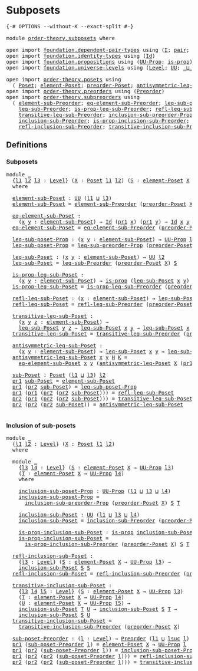 # Subposets

<pre class="Agda"><a id="22" class="Symbol">{-#</a> <a id="26" class="Keyword">OPTIONS</a> <a id="34" class="Pragma">--without-K</a> <a id="46" class="Pragma">--exact-split</a> <a id="60" class="Symbol">#-}</a>

<a id="65" class="Keyword">module</a> <a id="72" href="order-theory.subposets.html" class="Module">order-theory.subposets</a> <a id="95" class="Keyword">where</a>

<a id="102" class="Keyword">open</a> <a id="107" class="Keyword">import</a> <a id="114" href="foundation.dependent-pair-types.html" class="Module">foundation.dependent-pair-types</a> <a id="146" class="Keyword">using</a> <a id="152" class="Symbol">(</a><a id="153" href="foundation-core.dependent-pair-types.html#502" class="Record">Σ</a><a id="154" class="Symbol">;</a> <a id="156" href="foundation-core.dependent-pair-types.html#575" class="InductiveConstructor">pair</a><a id="160" class="Symbol">;</a> <a id="162" href="foundation-core.dependent-pair-types.html#592" class="Field">pr1</a><a id="165" class="Symbol">;</a> <a id="167" href="foundation-core.dependent-pair-types.html#604" class="Field">pr2</a><a id="170" class="Symbol">)</a>
<a id="172" class="Keyword">open</a> <a id="177" class="Keyword">import</a> <a id="184" href="foundation.identity-types.html" class="Module">foundation.identity-types</a> <a id="210" class="Keyword">using</a> <a id="216" class="Symbol">(</a><a id="217" href="foundation-core.identity-types.html#641" class="Datatype">Id</a><a id="219" class="Symbol">)</a>
<a id="221" class="Keyword">open</a> <a id="226" class="Keyword">import</a> <a id="233" href="foundation.propositions.html" class="Module">foundation.propositions</a> <a id="257" class="Keyword">using</a> <a id="263" class="Symbol">(</a><a id="264" href="foundation-core.propositions.html#1380" class="Function">UU-Prop</a><a id="271" class="Symbol">;</a> <a id="273" href="foundation-core.propositions.html#1295" class="Function">is-prop</a><a id="280" class="Symbol">)</a>
<a id="282" class="Keyword">open</a> <a id="287" class="Keyword">import</a> <a id="294" href="foundation.universe-levels.html" class="Module">foundation.universe-levels</a> <a id="321" class="Keyword">using</a> <a id="327" class="Symbol">(</a><a id="328" href="Agda.Primitive.html#597" class="Postulate">Level</a><a id="333" class="Symbol">;</a> <a id="335" href="foundation-core.universe-levels.html#222" class="Primitive">UU</a><a id="337" class="Symbol">;</a> <a id="339" href="Agda.Primitive.html#810" class="Primitive Operator">_⊔_</a><a id="342" class="Symbol">;</a> <a id="344" href="Agda.Primitive.html#780" class="Primitive">lsuc</a><a id="348" class="Symbol">)</a>

<a id="351" class="Keyword">open</a> <a id="356" class="Keyword">import</a> <a id="363" href="order-theory.posets.html" class="Module">order-theory.posets</a> <a id="383" class="Keyword">using</a>
  <a id="391" class="Symbol">(</a> <a id="393" href="order-theory.posets.html#731" class="Function">Poset</a><a id="398" class="Symbol">;</a> <a id="400" href="order-theory.posets.html#1145" class="Function">element-Poset</a><a id="413" class="Symbol">;</a> <a id="415" href="order-theory.posets.html#1761" class="Function">preorder-Poset</a><a id="429" class="Symbol">;</a> <a id="431" href="order-theory.posets.html#1983" class="Function">antisymmetric-leq-Poset</a><a id="454" class="Symbol">)</a>
<a id="456" class="Keyword">open</a> <a id="461" class="Keyword">import</a> <a id="468" href="order-theory.preorders.html" class="Module">order-theory.preorders</a> <a id="491" class="Keyword">using</a> <a id="497" class="Symbol">(</a><a id="498" href="order-theory.preorders.html#531" class="Function">Preorder</a><a id="506" class="Symbol">)</a>
<a id="508" class="Keyword">open</a> <a id="513" class="Keyword">import</a> <a id="520" href="order-theory.subpreorders.html" class="Module">order-theory.subpreorders</a> <a id="546" class="Keyword">using</a>
  <a id="554" class="Symbol">(</a> <a id="556" href="order-theory.subpreorders.html#808" class="Function">element-sub-Preorder</a><a id="576" class="Symbol">;</a> <a id="578" href="order-theory.subpreorders.html#887" class="Function">eq-element-sub-Preorder</a><a id="601" class="Symbol">;</a> <a id="603" href="order-theory.subpreorders.html#1024" class="Function">leq-sub-preorder-Prop</a><a id="624" class="Symbol">;</a>
    <a id="630" href="order-theory.subpreorders.html#1159" class="Function">leq-sub-Preorder</a><a id="646" class="Symbol">;</a> <a id="648" href="order-theory.subpreorders.html#1281" class="Function">is-prop-leq-sub-Preorder</a><a id="672" class="Symbol">;</a> <a id="674" href="order-theory.subpreorders.html#1460" class="Function">refl-leq-sub-Preorder</a><a id="695" class="Symbol">;</a>
    <a id="701" href="order-theory.subpreorders.html#1593" class="Function">transitive-leq-sub-Preorder</a><a id="728" class="Symbol">;</a> <a id="730" href="order-theory.subpreorders.html#2302" class="Function">inclusion-sub-preorder-Prop</a><a id="757" class="Symbol">;</a>
    <a id="763" href="order-theory.subpreorders.html#2457" class="Function">inclusion-sub-Preorder</a><a id="785" class="Symbol">;</a> <a id="787" href="order-theory.subpreorders.html#2572" class="Function">is-prop-inclusion-sub-Preorder</a><a id="817" class="Symbol">;</a>
    <a id="823" href="order-theory.subpreorders.html#2728" class="Function">refl-inclusion-sub-Preorder</a><a id="850" class="Symbol">;</a> <a id="852" href="order-theory.subpreorders.html#2888" class="Function">transitive-inclusion-sub-Preorder</a><a id="885" class="Symbol">)</a>
</pre>
## Definitions

### Subposets

<pre class="Agda">
<a id="932" class="Keyword">module</a> <a id="939" href="order-theory.subposets.html#939" class="Module">_</a>
  <a id="943" class="Symbol">{</a><a id="944" href="order-theory.subposets.html#944" class="Bound">l1</a> <a id="947" href="order-theory.subposets.html#947" class="Bound">l2</a> <a id="950" href="order-theory.subposets.html#950" class="Bound">l3</a> <a id="953" class="Symbol">:</a> <a id="955" href="Agda.Primitive.html#597" class="Postulate">Level</a><a id="960" class="Symbol">}</a> <a id="962" class="Symbol">(</a><a id="963" href="order-theory.subposets.html#963" class="Bound">X</a> <a id="965" class="Symbol">:</a> <a id="967" href="order-theory.posets.html#731" class="Function">Poset</a> <a id="973" href="order-theory.subposets.html#944" class="Bound">l1</a> <a id="976" href="order-theory.subposets.html#947" class="Bound">l2</a><a id="978" class="Symbol">)</a> <a id="980" class="Symbol">(</a><a id="981" href="order-theory.subposets.html#981" class="Bound">S</a> <a id="983" class="Symbol">:</a> <a id="985" href="order-theory.posets.html#1145" class="Function">element-Poset</a> <a id="999" href="order-theory.subposets.html#963" class="Bound">X</a> <a id="1001" class="Symbol">→</a> <a id="1003" href="foundation-core.propositions.html#1380" class="Function">UU-Prop</a> <a id="1011" href="order-theory.subposets.html#950" class="Bound">l3</a><a id="1013" class="Symbol">)</a>
  <a id="1017" class="Keyword">where</a>

  <a id="1026" href="order-theory.subposets.html#1026" class="Function">element-sub-Poset</a> <a id="1044" class="Symbol">:</a> <a id="1046" href="foundation-core.universe-levels.html#222" class="Primitive">UU</a> <a id="1049" class="Symbol">(</a><a id="1050" href="order-theory.subposets.html#944" class="Bound">l1</a> <a id="1053" href="Agda.Primitive.html#810" class="Primitive Operator">⊔</a> <a id="1055" href="order-theory.subposets.html#950" class="Bound">l3</a><a id="1057" class="Symbol">)</a>
  <a id="1061" href="order-theory.subposets.html#1026" class="Function">element-sub-Poset</a> <a id="1079" class="Symbol">=</a> <a id="1081" href="order-theory.subpreorders.html#808" class="Function">element-sub-Preorder</a> <a id="1102" class="Symbol">(</a><a id="1103" href="order-theory.posets.html#1761" class="Function">preorder-Poset</a> <a id="1118" href="order-theory.subposets.html#963" class="Bound">X</a><a id="1119" class="Symbol">)</a> <a id="1121" href="order-theory.subposets.html#981" class="Bound">S</a>

  <a id="1126" href="order-theory.subposets.html#1126" class="Function">eq-element-sub-Poset</a> <a id="1147" class="Symbol">:</a>
    <a id="1153" class="Symbol">(</a><a id="1154" href="order-theory.subposets.html#1154" class="Bound">x</a> <a id="1156" href="order-theory.subposets.html#1156" class="Bound">y</a> <a id="1158" class="Symbol">:</a> <a id="1160" href="order-theory.subposets.html#1026" class="Function">element-sub-Poset</a><a id="1177" class="Symbol">)</a> <a id="1179" class="Symbol">→</a> <a id="1181" href="foundation-core.identity-types.html#641" class="Datatype">Id</a> <a id="1184" class="Symbol">(</a><a id="1185" href="foundation-core.dependent-pair-types.html#592" class="Field">pr1</a> <a id="1189" href="order-theory.subposets.html#1154" class="Bound">x</a><a id="1190" class="Symbol">)</a> <a id="1192" class="Symbol">(</a><a id="1193" href="foundation-core.dependent-pair-types.html#592" class="Field">pr1</a> <a id="1197" href="order-theory.subposets.html#1156" class="Bound">y</a><a id="1198" class="Symbol">)</a> <a id="1200" class="Symbol">→</a> <a id="1202" href="foundation-core.identity-types.html#641" class="Datatype">Id</a> <a id="1205" href="order-theory.subposets.html#1154" class="Bound">x</a> <a id="1207" href="order-theory.subposets.html#1156" class="Bound">y</a>
  <a id="1211" href="order-theory.subposets.html#1126" class="Function">eq-element-sub-Poset</a> <a id="1232" class="Symbol">=</a> <a id="1234" href="order-theory.subpreorders.html#887" class="Function">eq-element-sub-Preorder</a> <a id="1258" class="Symbol">(</a><a id="1259" href="order-theory.posets.html#1761" class="Function">preorder-Poset</a> <a id="1274" href="order-theory.subposets.html#963" class="Bound">X</a><a id="1275" class="Symbol">)</a> <a id="1277" href="order-theory.subposets.html#981" class="Bound">S</a>

  <a id="1282" href="order-theory.subposets.html#1282" class="Function">leq-sub-poset-Prop</a> <a id="1301" class="Symbol">:</a> <a id="1303" class="Symbol">(</a><a id="1304" href="order-theory.subposets.html#1304" class="Bound">x</a> <a id="1306" href="order-theory.subposets.html#1306" class="Bound">y</a> <a id="1308" class="Symbol">:</a> <a id="1310" href="order-theory.subposets.html#1026" class="Function">element-sub-Poset</a><a id="1327" class="Symbol">)</a> <a id="1329" class="Symbol">→</a> <a id="1331" href="foundation-core.propositions.html#1380" class="Function">UU-Prop</a> <a id="1339" href="order-theory.subposets.html#947" class="Bound">l2</a>
  <a id="1344" href="order-theory.subposets.html#1282" class="Function">leq-sub-poset-Prop</a> <a id="1363" class="Symbol">=</a> <a id="1365" href="order-theory.subpreorders.html#1024" class="Function">leq-sub-preorder-Prop</a> <a id="1387" class="Symbol">(</a><a id="1388" href="order-theory.posets.html#1761" class="Function">preorder-Poset</a> <a id="1403" href="order-theory.subposets.html#963" class="Bound">X</a><a id="1404" class="Symbol">)</a> <a id="1406" href="order-theory.subposets.html#981" class="Bound">S</a>

  <a id="1411" href="order-theory.subposets.html#1411" class="Function">leq-sub-Poset</a> <a id="1425" class="Symbol">:</a> <a id="1427" class="Symbol">(</a><a id="1428" href="order-theory.subposets.html#1428" class="Bound">x</a> <a id="1430" href="order-theory.subposets.html#1430" class="Bound">y</a> <a id="1432" class="Symbol">:</a> <a id="1434" href="order-theory.subposets.html#1026" class="Function">element-sub-Poset</a><a id="1451" class="Symbol">)</a> <a id="1453" class="Symbol">→</a> <a id="1455" href="foundation-core.universe-levels.html#222" class="Primitive">UU</a> <a id="1458" href="order-theory.subposets.html#947" class="Bound">l2</a>
  <a id="1463" href="order-theory.subposets.html#1411" class="Function">leq-sub-Poset</a> <a id="1477" class="Symbol">=</a> <a id="1479" href="order-theory.subpreorders.html#1159" class="Function">leq-sub-Preorder</a> <a id="1496" class="Symbol">(</a><a id="1497" href="order-theory.posets.html#1761" class="Function">preorder-Poset</a> <a id="1512" href="order-theory.subposets.html#963" class="Bound">X</a><a id="1513" class="Symbol">)</a> <a id="1515" href="order-theory.subposets.html#981" class="Bound">S</a>

  <a id="1520" href="order-theory.subposets.html#1520" class="Function">is-prop-leq-sub-Poset</a> <a id="1542" class="Symbol">:</a>
    <a id="1548" class="Symbol">(</a><a id="1549" href="order-theory.subposets.html#1549" class="Bound">x</a> <a id="1551" href="order-theory.subposets.html#1551" class="Bound">y</a> <a id="1553" class="Symbol">:</a> <a id="1555" href="order-theory.subposets.html#1026" class="Function">element-sub-Poset</a><a id="1572" class="Symbol">)</a> <a id="1574" class="Symbol">→</a> <a id="1576" href="foundation-core.propositions.html#1295" class="Function">is-prop</a> <a id="1584" class="Symbol">(</a><a id="1585" href="order-theory.subposets.html#1411" class="Function">leq-sub-Poset</a> <a id="1599" href="order-theory.subposets.html#1549" class="Bound">x</a> <a id="1601" href="order-theory.subposets.html#1551" class="Bound">y</a><a id="1602" class="Symbol">)</a>
  <a id="1606" href="order-theory.subposets.html#1520" class="Function">is-prop-leq-sub-Poset</a> <a id="1628" class="Symbol">=</a> <a id="1630" href="order-theory.subpreorders.html#1281" class="Function">is-prop-leq-sub-Preorder</a> <a id="1655" class="Symbol">(</a><a id="1656" href="order-theory.posets.html#1761" class="Function">preorder-Poset</a> <a id="1671" href="order-theory.subposets.html#963" class="Bound">X</a><a id="1672" class="Symbol">)</a> <a id="1674" href="order-theory.subposets.html#981" class="Bound">S</a>

  <a id="1679" href="order-theory.subposets.html#1679" class="Function">refl-leq-sub-Poset</a> <a id="1698" class="Symbol">:</a> <a id="1700" class="Symbol">(</a><a id="1701" href="order-theory.subposets.html#1701" class="Bound">x</a> <a id="1703" class="Symbol">:</a> <a id="1705" href="order-theory.subposets.html#1026" class="Function">element-sub-Poset</a><a id="1722" class="Symbol">)</a> <a id="1724" class="Symbol">→</a> <a id="1726" href="order-theory.subposets.html#1411" class="Function">leq-sub-Poset</a> <a id="1740" href="order-theory.subposets.html#1701" class="Bound">x</a> <a id="1742" href="order-theory.subposets.html#1701" class="Bound">x</a>
  <a id="1746" href="order-theory.subposets.html#1679" class="Function">refl-leq-sub-Poset</a> <a id="1765" class="Symbol">=</a> <a id="1767" href="order-theory.subpreorders.html#1460" class="Function">refl-leq-sub-Preorder</a> <a id="1789" class="Symbol">(</a><a id="1790" href="order-theory.posets.html#1761" class="Function">preorder-Poset</a> <a id="1805" href="order-theory.subposets.html#963" class="Bound">X</a><a id="1806" class="Symbol">)</a> <a id="1808" href="order-theory.subposets.html#981" class="Bound">S</a>

  <a id="1813" href="order-theory.subposets.html#1813" class="Function">transitive-leq-sub-Poset</a> <a id="1838" class="Symbol">:</a>
    <a id="1844" class="Symbol">(</a><a id="1845" href="order-theory.subposets.html#1845" class="Bound">x</a> <a id="1847" href="order-theory.subposets.html#1847" class="Bound">y</a> <a id="1849" href="order-theory.subposets.html#1849" class="Bound">z</a> <a id="1851" class="Symbol">:</a> <a id="1853" href="order-theory.subposets.html#1026" class="Function">element-sub-Poset</a><a id="1870" class="Symbol">)</a> <a id="1872" class="Symbol">→</a>
    <a id="1878" href="order-theory.subposets.html#1411" class="Function">leq-sub-Poset</a> <a id="1892" href="order-theory.subposets.html#1847" class="Bound">y</a> <a id="1894" href="order-theory.subposets.html#1849" class="Bound">z</a> <a id="1896" class="Symbol">→</a> <a id="1898" href="order-theory.subposets.html#1411" class="Function">leq-sub-Poset</a> <a id="1912" href="order-theory.subposets.html#1845" class="Bound">x</a> <a id="1914" href="order-theory.subposets.html#1847" class="Bound">y</a> <a id="1916" class="Symbol">→</a> <a id="1918" href="order-theory.subposets.html#1411" class="Function">leq-sub-Poset</a> <a id="1932" href="order-theory.subposets.html#1845" class="Bound">x</a> <a id="1934" href="order-theory.subposets.html#1849" class="Bound">z</a>
  <a id="1938" href="order-theory.subposets.html#1813" class="Function">transitive-leq-sub-Poset</a> <a id="1963" class="Symbol">=</a> <a id="1965" href="order-theory.subpreorders.html#1593" class="Function">transitive-leq-sub-Preorder</a> <a id="1993" class="Symbol">(</a><a id="1994" href="order-theory.posets.html#1761" class="Function">preorder-Poset</a> <a id="2009" href="order-theory.subposets.html#963" class="Bound">X</a><a id="2010" class="Symbol">)</a> <a id="2012" href="order-theory.subposets.html#981" class="Bound">S</a>

  <a id="2017" href="order-theory.subposets.html#2017" class="Function">antisymmetric-leq-sub-Poset</a> <a id="2045" class="Symbol">:</a>
    <a id="2051" class="Symbol">(</a><a id="2052" href="order-theory.subposets.html#2052" class="Bound">x</a> <a id="2054" href="order-theory.subposets.html#2054" class="Bound">y</a> <a id="2056" class="Symbol">:</a> <a id="2058" href="order-theory.subposets.html#1026" class="Function">element-sub-Poset</a><a id="2075" class="Symbol">)</a> <a id="2077" class="Symbol">→</a> <a id="2079" href="order-theory.subposets.html#1411" class="Function">leq-sub-Poset</a> <a id="2093" href="order-theory.subposets.html#2052" class="Bound">x</a> <a id="2095" href="order-theory.subposets.html#2054" class="Bound">y</a> <a id="2097" class="Symbol">→</a> <a id="2099" href="order-theory.subposets.html#1411" class="Function">leq-sub-Poset</a> <a id="2113" href="order-theory.subposets.html#2054" class="Bound">y</a> <a id="2115" href="order-theory.subposets.html#2052" class="Bound">x</a> <a id="2117" class="Symbol">→</a> <a id="2119" href="foundation-core.identity-types.html#641" class="Datatype">Id</a> <a id="2122" href="order-theory.subposets.html#2052" class="Bound">x</a> <a id="2124" href="order-theory.subposets.html#2054" class="Bound">y</a>
  <a id="2128" href="order-theory.subposets.html#2017" class="Function">antisymmetric-leq-sub-Poset</a> <a id="2156" href="order-theory.subposets.html#2156" class="Bound">x</a> <a id="2158" href="order-theory.subposets.html#2158" class="Bound">y</a> <a id="2160" href="order-theory.subposets.html#2160" class="Bound">H</a> <a id="2162" href="order-theory.subposets.html#2162" class="Bound">K</a> <a id="2164" class="Symbol">=</a>
    <a id="2170" href="order-theory.subposets.html#1126" class="Function">eq-element-sub-Poset</a> <a id="2191" href="order-theory.subposets.html#2156" class="Bound">x</a> <a id="2193" href="order-theory.subposets.html#2158" class="Bound">y</a> <a id="2195" class="Symbol">(</a><a id="2196" href="order-theory.posets.html#1983" class="Function">antisymmetric-leq-Poset</a> <a id="2220" href="order-theory.subposets.html#963" class="Bound">X</a> <a id="2222" class="Symbol">(</a><a id="2223" href="foundation-core.dependent-pair-types.html#592" class="Field">pr1</a> <a id="2227" href="order-theory.subposets.html#2156" class="Bound">x</a><a id="2228" class="Symbol">)</a> <a id="2230" class="Symbol">(</a><a id="2231" href="foundation-core.dependent-pair-types.html#592" class="Field">pr1</a> <a id="2235" href="order-theory.subposets.html#2158" class="Bound">y</a><a id="2236" class="Symbol">)</a> <a id="2238" href="order-theory.subposets.html#2160" class="Bound">H</a> <a id="2240" href="order-theory.subposets.html#2162" class="Bound">K</a><a id="2241" class="Symbol">)</a>

  <a id="2246" href="order-theory.subposets.html#2246" class="Function">sub-Poset</a> <a id="2256" class="Symbol">:</a> <a id="2258" href="order-theory.posets.html#731" class="Function">Poset</a> <a id="2264" class="Symbol">(</a><a id="2265" href="order-theory.subposets.html#944" class="Bound">l1</a> <a id="2268" href="Agda.Primitive.html#810" class="Primitive Operator">⊔</a> <a id="2270" href="order-theory.subposets.html#950" class="Bound">l3</a><a id="2272" class="Symbol">)</a> <a id="2274" href="order-theory.subposets.html#947" class="Bound">l2</a>
  <a id="2279" href="foundation-core.dependent-pair-types.html#592" class="Field">pr1</a> <a id="2283" href="order-theory.subposets.html#2246" class="Function">sub-Poset</a> <a id="2293" class="Symbol">=</a> <a id="2295" href="order-theory.subposets.html#1026" class="Function">element-sub-Poset</a>
  <a id="2315" href="foundation-core.dependent-pair-types.html#592" class="Field">pr1</a> <a id="2319" class="Symbol">(</a><a id="2320" href="foundation-core.dependent-pair-types.html#604" class="Field">pr2</a> <a id="2324" href="order-theory.subposets.html#2246" class="Function">sub-Poset</a><a id="2333" class="Symbol">)</a> <a id="2335" class="Symbol">=</a> <a id="2337" href="order-theory.subposets.html#1282" class="Function">leq-sub-poset-Prop</a>
  <a id="2358" href="foundation-core.dependent-pair-types.html#592" class="Field">pr1</a> <a id="2362" class="Symbol">(</a><a id="2363" href="foundation-core.dependent-pair-types.html#592" class="Field">pr1</a> <a id="2367" class="Symbol">(</a><a id="2368" href="foundation-core.dependent-pair-types.html#604" class="Field">pr2</a> <a id="2372" class="Symbol">(</a><a id="2373" href="foundation-core.dependent-pair-types.html#604" class="Field">pr2</a> <a id="2377" href="order-theory.subposets.html#2246" class="Function">sub-Poset</a><a id="2386" class="Symbol">)))</a> <a id="2390" class="Symbol">=</a> <a id="2392" href="order-theory.subposets.html#1679" class="Function">refl-leq-sub-Poset</a>
  <a id="2413" href="foundation-core.dependent-pair-types.html#604" class="Field">pr2</a> <a id="2417" class="Symbol">(</a><a id="2418" href="foundation-core.dependent-pair-types.html#592" class="Field">pr1</a> <a id="2422" class="Symbol">(</a><a id="2423" href="foundation-core.dependent-pair-types.html#604" class="Field">pr2</a> <a id="2427" class="Symbol">(</a><a id="2428" href="foundation-core.dependent-pair-types.html#604" class="Field">pr2</a> <a id="2432" href="order-theory.subposets.html#2246" class="Function">sub-Poset</a><a id="2441" class="Symbol">)))</a> <a id="2445" class="Symbol">=</a> <a id="2447" href="order-theory.subposets.html#1813" class="Function">transitive-leq-sub-Poset</a>
  <a id="2474" href="foundation-core.dependent-pair-types.html#604" class="Field">pr2</a> <a id="2478" class="Symbol">(</a><a id="2479" href="foundation-core.dependent-pair-types.html#604" class="Field">pr2</a> <a id="2483" class="Symbol">(</a><a id="2484" href="foundation-core.dependent-pair-types.html#604" class="Field">pr2</a> <a id="2488" href="order-theory.subposets.html#2246" class="Function">sub-Poset</a><a id="2497" class="Symbol">))</a> <a id="2500" class="Symbol">=</a> <a id="2502" href="order-theory.subposets.html#2017" class="Function">antisymmetric-leq-sub-Poset</a>
  
</pre>
### Inclusion of sub-posets

<pre class="Agda"><a id="2575" class="Keyword">module</a> <a id="2582" href="order-theory.subposets.html#2582" class="Module">_</a>
  <a id="2586" class="Symbol">{</a><a id="2587" href="order-theory.subposets.html#2587" class="Bound">l1</a> <a id="2590" href="order-theory.subposets.html#2590" class="Bound">l2</a> <a id="2593" class="Symbol">:</a> <a id="2595" href="Agda.Primitive.html#597" class="Postulate">Level</a><a id="2600" class="Symbol">}</a> <a id="2602" class="Symbol">(</a><a id="2603" href="order-theory.subposets.html#2603" class="Bound">X</a> <a id="2605" class="Symbol">:</a> <a id="2607" href="order-theory.posets.html#731" class="Function">Poset</a> <a id="2613" href="order-theory.subposets.html#2587" class="Bound">l1</a> <a id="2616" href="order-theory.subposets.html#2590" class="Bound">l2</a><a id="2618" class="Symbol">)</a>
  <a id="2622" class="Keyword">where</a>

  <a id="2631" class="Keyword">module</a> <a id="2638" href="order-theory.subposets.html#2638" class="Module">_</a>
    <a id="2644" class="Symbol">{</a><a id="2645" href="order-theory.subposets.html#2645" class="Bound">l3</a> <a id="2648" href="order-theory.subposets.html#2648" class="Bound">l4</a> <a id="2651" class="Symbol">:</a> <a id="2653" href="Agda.Primitive.html#597" class="Postulate">Level</a><a id="2658" class="Symbol">}</a> <a id="2660" class="Symbol">(</a><a id="2661" href="order-theory.subposets.html#2661" class="Bound">S</a> <a id="2663" class="Symbol">:</a> <a id="2665" href="order-theory.posets.html#1145" class="Function">element-Poset</a> <a id="2679" href="order-theory.subposets.html#2603" class="Bound">X</a> <a id="2681" class="Symbol">→</a> <a id="2683" href="foundation-core.propositions.html#1380" class="Function">UU-Prop</a> <a id="2691" href="order-theory.subposets.html#2645" class="Bound">l3</a><a id="2693" class="Symbol">)</a>
    <a id="2699" class="Symbol">(</a><a id="2700" href="order-theory.subposets.html#2700" class="Bound">T</a> <a id="2702" class="Symbol">:</a> <a id="2704" href="order-theory.posets.html#1145" class="Function">element-Poset</a> <a id="2718" href="order-theory.subposets.html#2603" class="Bound">X</a> <a id="2720" class="Symbol">→</a> <a id="2722" href="foundation-core.propositions.html#1380" class="Function">UU-Prop</a> <a id="2730" href="order-theory.subposets.html#2648" class="Bound">l4</a><a id="2732" class="Symbol">)</a>
    <a id="2738" class="Keyword">where</a>
    
    <a id="2753" href="order-theory.subposets.html#2753" class="Function">inclusion-sub-poset-Prop</a> <a id="2778" class="Symbol">:</a> <a id="2780" href="foundation-core.propositions.html#1380" class="Function">UU-Prop</a> <a id="2788" class="Symbol">(</a><a id="2789" href="order-theory.subposets.html#2587" class="Bound">l1</a> <a id="2792" href="Agda.Primitive.html#810" class="Primitive Operator">⊔</a> <a id="2794" href="order-theory.subposets.html#2645" class="Bound">l3</a> <a id="2797" href="Agda.Primitive.html#810" class="Primitive Operator">⊔</a> <a id="2799" href="order-theory.subposets.html#2648" class="Bound">l4</a><a id="2801" class="Symbol">)</a>
    <a id="2807" href="order-theory.subposets.html#2753" class="Function">inclusion-sub-poset-Prop</a> <a id="2832" class="Symbol">=</a>
      <a id="2840" href="order-theory.subpreorders.html#2302" class="Function">inclusion-sub-preorder-Prop</a> <a id="2868" class="Symbol">(</a><a id="2869" href="order-theory.posets.html#1761" class="Function">preorder-Poset</a> <a id="2884" href="order-theory.subposets.html#2603" class="Bound">X</a><a id="2885" class="Symbol">)</a> <a id="2887" href="order-theory.subposets.html#2661" class="Bound">S</a> <a id="2889" href="order-theory.subposets.html#2700" class="Bound">T</a>

    <a id="2896" href="order-theory.subposets.html#2896" class="Function">inclusion-sub-Poset</a> <a id="2916" class="Symbol">:</a> <a id="2918" href="foundation-core.universe-levels.html#222" class="Primitive">UU</a> <a id="2921" class="Symbol">(</a><a id="2922" href="order-theory.subposets.html#2587" class="Bound">l1</a> <a id="2925" href="Agda.Primitive.html#810" class="Primitive Operator">⊔</a> <a id="2927" href="order-theory.subposets.html#2645" class="Bound">l3</a> <a id="2930" href="Agda.Primitive.html#810" class="Primitive Operator">⊔</a> <a id="2932" href="order-theory.subposets.html#2648" class="Bound">l4</a><a id="2934" class="Symbol">)</a>
    <a id="2940" href="order-theory.subposets.html#2896" class="Function">inclusion-sub-Poset</a> <a id="2960" class="Symbol">=</a> <a id="2962" href="order-theory.subpreorders.html#2457" class="Function">inclusion-sub-Preorder</a> <a id="2985" class="Symbol">(</a><a id="2986" href="order-theory.posets.html#1761" class="Function">preorder-Poset</a> <a id="3001" href="order-theory.subposets.html#2603" class="Bound">X</a><a id="3002" class="Symbol">)</a> <a id="3004" href="order-theory.subposets.html#2661" class="Bound">S</a> <a id="3006" href="order-theory.subposets.html#2700" class="Bound">T</a>

    <a id="3013" href="order-theory.subposets.html#3013" class="Function">is-prop-inclusion-sub-Poset</a> <a id="3041" class="Symbol">:</a> <a id="3043" href="foundation-core.propositions.html#1295" class="Function">is-prop</a> <a id="3051" href="order-theory.subposets.html#2896" class="Function">inclusion-sub-Poset</a>
    <a id="3075" href="order-theory.subposets.html#3013" class="Function">is-prop-inclusion-sub-Poset</a> <a id="3103" class="Symbol">=</a>
      <a id="3111" href="order-theory.subpreorders.html#2572" class="Function">is-prop-inclusion-sub-Preorder</a> <a id="3142" class="Symbol">(</a><a id="3143" href="order-theory.posets.html#1761" class="Function">preorder-Poset</a> <a id="3158" href="order-theory.subposets.html#2603" class="Bound">X</a><a id="3159" class="Symbol">)</a> <a id="3161" href="order-theory.subposets.html#2661" class="Bound">S</a> <a id="3163" href="order-theory.subposets.html#2700" class="Bound">T</a>

  <a id="3168" href="order-theory.subposets.html#3168" class="Function">refl-inclusion-sub-Poset</a> <a id="3193" class="Symbol">:</a>
    <a id="3199" class="Symbol">{</a><a id="3200" href="order-theory.subposets.html#3200" class="Bound">l3</a> <a id="3203" class="Symbol">:</a> <a id="3205" href="Agda.Primitive.html#597" class="Postulate">Level</a><a id="3210" class="Symbol">}</a> <a id="3212" class="Symbol">(</a><a id="3213" href="order-theory.subposets.html#3213" class="Bound">S</a> <a id="3215" class="Symbol">:</a> <a id="3217" href="order-theory.posets.html#1145" class="Function">element-Poset</a> <a id="3231" href="order-theory.subposets.html#2603" class="Bound">X</a> <a id="3233" class="Symbol">→</a> <a id="3235" href="foundation-core.propositions.html#1380" class="Function">UU-Prop</a> <a id="3243" href="order-theory.subposets.html#3200" class="Bound">l3</a><a id="3245" class="Symbol">)</a> <a id="3247" class="Symbol">→</a>
    <a id="3253" href="order-theory.subposets.html#2896" class="Function">inclusion-sub-Poset</a> <a id="3273" href="order-theory.subposets.html#3213" class="Bound">S</a> <a id="3275" href="order-theory.subposets.html#3213" class="Bound">S</a>
  <a id="3279" href="order-theory.subposets.html#3168" class="Function">refl-inclusion-sub-Poset</a> <a id="3304" class="Symbol">=</a> <a id="3306" href="order-theory.subpreorders.html#2728" class="Function">refl-inclusion-sub-Preorder</a> <a id="3334" class="Symbol">(</a><a id="3335" href="order-theory.posets.html#1761" class="Function">preorder-Poset</a> <a id="3350" href="order-theory.subposets.html#2603" class="Bound">X</a><a id="3351" class="Symbol">)</a>

  <a id="3356" href="order-theory.subposets.html#3356" class="Function">transitive-inclusion-sub-Poset</a> <a id="3387" class="Symbol">:</a>
    <a id="3393" class="Symbol">{</a><a id="3394" href="order-theory.subposets.html#3394" class="Bound">l3</a> <a id="3397" href="order-theory.subposets.html#3397" class="Bound">l4</a> <a id="3400" href="order-theory.subposets.html#3400" class="Bound">l5</a> <a id="3403" class="Symbol">:</a> <a id="3405" href="Agda.Primitive.html#597" class="Postulate">Level</a><a id="3410" class="Symbol">}</a> <a id="3412" class="Symbol">(</a><a id="3413" href="order-theory.subposets.html#3413" class="Bound">S</a> <a id="3415" class="Symbol">:</a> <a id="3417" href="order-theory.posets.html#1145" class="Function">element-Poset</a> <a id="3431" href="order-theory.subposets.html#2603" class="Bound">X</a> <a id="3433" class="Symbol">→</a> <a id="3435" href="foundation-core.propositions.html#1380" class="Function">UU-Prop</a> <a id="3443" href="order-theory.subposets.html#3394" class="Bound">l3</a><a id="3445" class="Symbol">)</a>
    <a id="3451" class="Symbol">(</a><a id="3452" href="order-theory.subposets.html#3452" class="Bound">T</a> <a id="3454" class="Symbol">:</a> <a id="3456" href="order-theory.posets.html#1145" class="Function">element-Poset</a> <a id="3470" href="order-theory.subposets.html#2603" class="Bound">X</a> <a id="3472" class="Symbol">→</a> <a id="3474" href="foundation-core.propositions.html#1380" class="Function">UU-Prop</a> <a id="3482" href="order-theory.subposets.html#3397" class="Bound">l4</a><a id="3484" class="Symbol">)</a>
    <a id="3490" class="Symbol">(</a><a id="3491" href="order-theory.subposets.html#3491" class="Bound">U</a> <a id="3493" class="Symbol">:</a> <a id="3495" href="order-theory.posets.html#1145" class="Function">element-Poset</a> <a id="3509" href="order-theory.subposets.html#2603" class="Bound">X</a> <a id="3511" class="Symbol">→</a> <a id="3513" href="foundation-core.propositions.html#1380" class="Function">UU-Prop</a> <a id="3521" href="order-theory.subposets.html#3400" class="Bound">l5</a><a id="3523" class="Symbol">)</a> <a id="3525" class="Symbol">→</a>
    <a id="3531" href="order-theory.subposets.html#2896" class="Function">inclusion-sub-Poset</a> <a id="3551" href="order-theory.subposets.html#3452" class="Bound">T</a> <a id="3553" href="order-theory.subposets.html#3491" class="Bound">U</a> <a id="3555" class="Symbol">→</a> <a id="3557" href="order-theory.subposets.html#2896" class="Function">inclusion-sub-Poset</a> <a id="3577" href="order-theory.subposets.html#3413" class="Bound">S</a> <a id="3579" href="order-theory.subposets.html#3452" class="Bound">T</a> <a id="3581" class="Symbol">→</a>
    <a id="3587" href="order-theory.subposets.html#2896" class="Function">inclusion-sub-Poset</a> <a id="3607" href="order-theory.subposets.html#3413" class="Bound">S</a> <a id="3609" href="order-theory.subposets.html#3491" class="Bound">U</a>
  <a id="3613" href="order-theory.subposets.html#3356" class="Function">transitive-inclusion-sub-Poset</a> <a id="3644" class="Symbol">=</a>
    <a id="3650" href="order-theory.subpreorders.html#2888" class="Function">transitive-inclusion-sub-Preorder</a> <a id="3684" class="Symbol">(</a><a id="3685" href="order-theory.posets.html#1761" class="Function">preorder-Poset</a> <a id="3700" href="order-theory.subposets.html#2603" class="Bound">X</a><a id="3701" class="Symbol">)</a> 

  <a id="3707" href="order-theory.subposets.html#3707" class="Function">sub-poset-Preorder</a> <a id="3726" class="Symbol">:</a> <a id="3728" class="Symbol">(</a><a id="3729" href="order-theory.subposets.html#3729" class="Bound">l</a> <a id="3731" class="Symbol">:</a> <a id="3733" href="Agda.Primitive.html#597" class="Postulate">Level</a><a id="3738" class="Symbol">)</a> <a id="3740" class="Symbol">→</a> <a id="3742" href="order-theory.preorders.html#531" class="Function">Preorder</a> <a id="3751" class="Symbol">(</a><a id="3752" href="order-theory.subposets.html#2587" class="Bound">l1</a> <a id="3755" href="Agda.Primitive.html#810" class="Primitive Operator">⊔</a> <a id="3757" href="Agda.Primitive.html#780" class="Primitive">lsuc</a> <a id="3762" href="order-theory.subposets.html#3729" class="Bound">l</a><a id="3763" class="Symbol">)</a> <a id="3765" class="Symbol">(</a><a id="3766" href="order-theory.subposets.html#2587" class="Bound">l1</a> <a id="3769" href="Agda.Primitive.html#810" class="Primitive Operator">⊔</a> <a id="3771" href="order-theory.subposets.html#3729" class="Bound">l</a><a id="3772" class="Symbol">)</a>
  <a id="3776" href="foundation-core.dependent-pair-types.html#592" class="Field">pr1</a> <a id="3780" class="Symbol">(</a><a id="3781" href="order-theory.subposets.html#3707" class="Function">sub-poset-Preorder</a> <a id="3800" href="order-theory.subposets.html#3800" class="Bound">l</a><a id="3801" class="Symbol">)</a> <a id="3803" class="Symbol">=</a> <a id="3805" href="order-theory.posets.html#1145" class="Function">element-Poset</a> <a id="3819" href="order-theory.subposets.html#2603" class="Bound">X</a> <a id="3821" class="Symbol">→</a> <a id="3823" href="foundation-core.propositions.html#1380" class="Function">UU-Prop</a> <a id="3831" href="order-theory.subposets.html#3800" class="Bound">l</a>
  <a id="3835" href="foundation-core.dependent-pair-types.html#592" class="Field">pr1</a> <a id="3839" class="Symbol">(</a><a id="3840" href="foundation-core.dependent-pair-types.html#604" class="Field">pr2</a> <a id="3844" class="Symbol">(</a><a id="3845" href="order-theory.subposets.html#3707" class="Function">sub-poset-Preorder</a> <a id="3864" href="order-theory.subposets.html#3864" class="Bound">l</a><a id="3865" class="Symbol">))</a> <a id="3868" class="Symbol">=</a> <a id="3870" href="order-theory.subposets.html#2753" class="Function">inclusion-sub-poset-Prop</a>
  <a id="3897" href="foundation-core.dependent-pair-types.html#592" class="Field">pr1</a> <a id="3901" class="Symbol">(</a><a id="3902" href="foundation-core.dependent-pair-types.html#604" class="Field">pr2</a> <a id="3906" class="Symbol">(</a><a id="3907" href="foundation-core.dependent-pair-types.html#604" class="Field">pr2</a> <a id="3911" class="Symbol">(</a><a id="3912" href="order-theory.subposets.html#3707" class="Function">sub-poset-Preorder</a> <a id="3931" href="order-theory.subposets.html#3931" class="Bound">l</a><a id="3932" class="Symbol">)))</a> <a id="3936" class="Symbol">=</a> <a id="3938" href="order-theory.subposets.html#3168" class="Function">refl-inclusion-sub-Poset</a>
  <a id="3965" href="foundation-core.dependent-pair-types.html#604" class="Field">pr2</a> <a id="3969" class="Symbol">(</a><a id="3970" href="foundation-core.dependent-pair-types.html#604" class="Field">pr2</a> <a id="3974" class="Symbol">(</a><a id="3975" href="foundation-core.dependent-pair-types.html#604" class="Field">pr2</a> <a id="3979" class="Symbol">(</a><a id="3980" href="order-theory.subposets.html#3707" class="Function">sub-poset-Preorder</a> <a id="3999" href="order-theory.subposets.html#3999" class="Bound">l</a><a id="4000" class="Symbol">)))</a> <a id="4004" class="Symbol">=</a> <a id="4006" href="order-theory.subposets.html#3356" class="Function">transitive-inclusion-sub-Poset</a>
</pre>